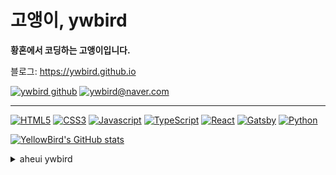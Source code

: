 # 고앵이, ywbird

**황혼에서 코딩하는 고앵이입니다.**

블로그: <https://ywbird.github.io>

[![ywbird github](https://img.shields.io/badge/-projects-ffe6bc?style=for-the-badge)](https://ywbird.kro.kr/ywbird)
[![ywbird@naver.com](https://img.shields.io/badge/-ywbird@naver.com-03C75A?style=for-the-badge&logo=Naver&logoColor=fff&logoWidth=10)](mailto:ywbird@naver.com)

---

[![HTML5](https://img.shields.io/badge/-HTML5-E34F26?style=for-the-badge&logo=HTML5&logoColor=fff)](#)
[![CSS3](https://img.shields.io/badge/-CSS3-1572B6?style=for-the-badge&logo=CSS3&logoColor=fff)](#)
[![Javascript](https://img.shields.io/badge/-Javascript-F7DF1E?style=for-the-badge&logo=JavaScript&logoColor=000)](#)
[![TypeScript](https://img.shields.io/badge/-TypeScript-3178C6?style=for-the-badge&logo=TypeScript&logoColor=fff)](#)
[![React](https://img.shields.io/badge/-React-61DAFB?style=for-the-badge&logo=React&logoColor=000)](#)
[![Gatsby](https://img.shields.io/badge/-Gatsby-663399?style=for-the-badge&logo=Gatsby&logoColor=fff)](#)
[![Python](https://img.shields.io/badge/-Python-3776AB?style=for-the-badge&logo=Python&logoColor=fff)](#)

[![YellowBird's GitHub stats](https://github-readme-stats.vercel.app/api?username=ywbird&show_icons=true&theme=github_dark)](#)

<details>
<summary>aheui ywbird</summary>

```
밚밦다밚붒
맣박밝뚜두
토따투투뚜
또봀뭏뭏뿌
볽본희붆뭏
봌뫃뻐터분
뫃뻐뻐뻐터
```

</details>
